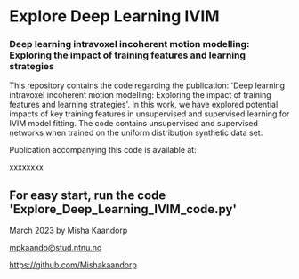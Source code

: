 # Explore Deep Learning IVIM
### Deep learning intravoxel incoherent motion modelling: Exploring the impact of training features and learning strategies
This repository contains the code regarding the publication: 'Deep learning intravoxel incoherent motion modelling: Exploring the impact of training features and learning strategies'. In this work, we have explored potential impacts of key training features in unsupervised and supervised learning for IVIM model fitting. The code contains unsupervised and supervised networks when trained on the uniform distribution synthetic data set. 

Publication accompanying this code is available at:

xxxxxxxx

## For easy start, run the code 'Explore_Deep_Learning_IVIM_code.py'

March 2023 by Misha Kaandorp

mpkaando@stud.ntnu.no

https://github.com/Mishakaandorp 

